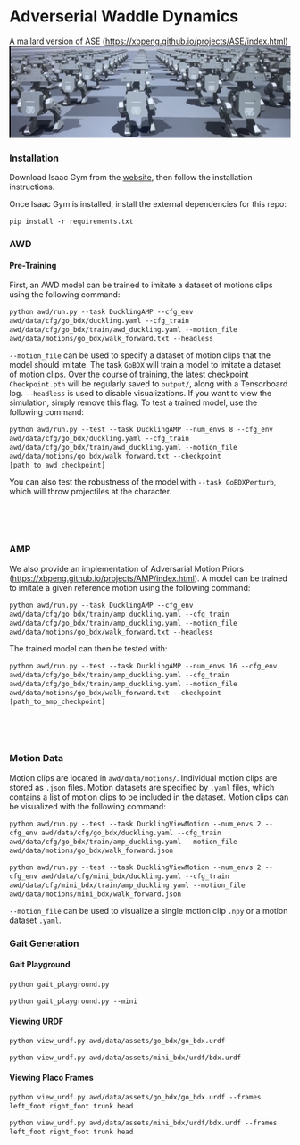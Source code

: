# Adverserial Waddle Dynamics

A mallard version of ASE (https://xbpeng.github.io/projects/ASE/index.html)
![Skills](images/banner.png)

### Installation

Download Isaac Gym from the [website](https://developer.nvidia.com/isaac-gym), then
follow the installation instructions.

Once Isaac Gym is installed, install the external dependencies for this repo:

```
pip install -r requirements.txt
```


### AWD

#### Pre-Training

First, an AWD model can be trained to imitate a dataset of motions clips using the following command:
```
python awd/run.py --task DucklingAMP --cfg_env awd/data/cfg/go_bdx/duckling.yaml --cfg_train awd/data/cfg/go_bdx/train/awd_duckling.yaml --motion_file awd/data/motions/go_bdx/walk_forward.txt --headless
```
`--motion_file` can be used to specify a dataset of motion clips that the model should imitate. 
The task `GoBDX` will train a model to imitate a dataset of motion clips.
Over the course of training, the latest checkpoint `Checkpoint.pth` will be regularly saved to `output/`,
along with a Tensorboard log. `--headless` is used to disable visualizations. If you want to view the
simulation, simply remove this flag. To test a trained model, use the following command:
```
python awd/run.py --test --task DucklingAMP --num_envs 8 --cfg_env awd/data/cfg/go_bdx/duckling.yaml --cfg_train awd/data/cfg/go_bdx/train/awd_duckling.yaml --motion_file awd/data/motions/go_bdx/walk_forward.txt --checkpoint [path_to_awd_checkpoint]
```
You can also test the robustness of the model with `--task GoBDXPerturb`, which will throw projectiles at the character.

&nbsp;

&nbsp;

### AMP

We also provide an implementation of Adversarial Motion Priors (https://xbpeng.github.io/projects/AMP/index.html).
A model can be trained to imitate a given reference motion using the following command:
```
python awd/run.py --task DucklingAMP --cfg_env awd/data/cfg/go_bdx/train/amp_duckling.yaml --cfg_train awd/data/cfg/go_bdx/train/amp_duckling.yaml --motion_file awd/data/motions/go_bdx/walk_forward.txt --headless
```
The trained model can then be tested with:
```
python awd/run.py --test --task DucklingAMP --num_envs 16 --cfg_env awd/data/cfg/go_bdx/train/amp_duckling.yaml --cfg_train awd/data/cfg/go_bdx/train/amp_duckling.yaml --motion_file awd/data/motions/go_bdx/walk_forward.txt --checkpoint [path_to_amp_checkpoint]
```

&nbsp;

&nbsp;

### Motion Data

Motion clips are located in `awd/data/motions/`. Individual motion clips are stored as `.json` files. Motion datasets are specified by `.yaml` files, which contains a list of motion clips to be included in the dataset. Motion clips can be visualized with the following command:
```
python awd/run.py --test --task DucklingViewMotion --num_envs 2 --cfg_env awd/data/cfg/go_bdx/duckling.yaml --cfg_train awd/data/cfg/go_bdx/train/amp_duckling.yaml --motion_file awd/data/motions/go_bdx/walk_forward.json
```

```
python awd/run.py --test --task DucklingViewMotion --num_envs 2 --cfg_env awd/data/cfg/mini_bdx/duckling.yaml --cfg_train awd/data/cfg/mini_bdx/train/amp_duckling.yaml --motion_file awd/data/motions/mini_bdx/walk_forward.json
```
`--motion_file` can be used to visualize a single motion clip `.npy` or a motion dataset `.yaml`.


### Gait Generation

#### Gait Playground

```
python gait_playground.py
```

```
python gait_playground.py --mini
```

#### Viewing URDF

```
python view_urdf.py awd/data/assets/go_bdx/go_bdx.urdf
```

```
python view_urdf.py awd/data/assets/mini_bdx/urdf/bdx.urdf
```

#### Viewing Placo Frames

```
python view_urdf.py awd/data/assets/go_bdx/go_bdx.urdf --frames left_foot right_foot trunk head
```

```
python view_urdf.py awd/data/assets/mini_bdx/urdf/bdx.urdf --frames left_foot right_foot trunk head
```